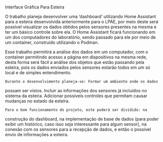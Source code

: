 Interface Gráfica Para Esteira


  O trabalho planeja desenvolver uma ‘dashboard’ utilizando Home Assistant
para a esteira desenvolvida anteriormente para o LPAE, por meio deste será
possível visualizar os dados obtidos pelos sensores presentes na mesma e ter um
básico controle sobre ela. O Home Assistant ficará funcionando em um dos
computadores do laboratório, sendo passado para ele por meio de um container,
construído utilizando o Podman.

  Esse trabalho permitirá a análise dos dados em um computador, com o
container permitindo acesso a página em dispositivos na mesma rede, desta forma
será fácil a análise dos objetos que estão passando pela esteira, pois os dados
enviados pelos sensores estarão todos em um só local e de simples entendimento.

	Durante o desenvolvimento planeja-se: Formar um ambiente onde os dados
possam ser vistos. Incluir as informações dos sensores já incluídos no sistema da
esteira. Adicionar possíveis controles que permitam causar mudanças no estado da
esteira.
  
	Para o bom funcionamento do projeto, este poderá ser dividido: na
construção do dashboard, na implementação de base de dados (para poder exibir
um histórico, caso isso seja interessante para algum sensor), na conexão com os
sensores para a recepção de dados, e então o possível envio de informações a
esteira.
